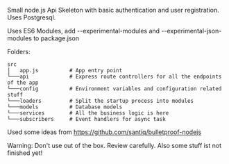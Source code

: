 Small node.js Api Skeleton with basic authentication and user registration.
Uses Postgresql.

Uses ES6 Modules, add --experimental-modules and --experimental-json-modules to package.json

Folders:

    src
    │   app.js          # App entry point
    └───api             # Express route controllers for all the endpoints of the app
    └───config          # Environment variables and configuration related stuff
    └───loaders         # Split the startup process into modules
    └───models          # Database models
    └───services        # All the business logic is here
    └───subscribers     # Event handlers for async task


Used some ideas from https://github.com/santiq/bulletproof-nodejs

Warning: Don't use out of the box. Review carefully. Also some stuff ist not finished yet!
